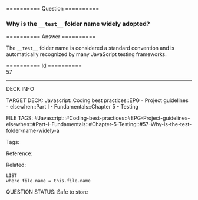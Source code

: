 ========== Question ==========  

### Why is the `__test__` folder name widely adopted?  

========== Answer ==========  

The `__test__` folder name is considered a standard convention and is automatically recognized by many JavaScript testing frameworks.

========== Id ==========  
57

---

DECK INFO

TARGET DECK: Javascript::Coding best practices::EPG - Project guidelines - elsewhen::Part I - Fundamentals::Chapter 5 - Testing

FILE TAGS: #Javascript::#Coding-best-practices::#EPG-Project-guidelines-elsewhen::#Part-I-Fundamentals::#Chapter-5-Testing::#57-Why-is-the-test-folder-name-widely-a

Tags:

Reference:

Related:

```dataview
LIST
where file.name = this.file.name
```

QUESTION STATUS: Safe to store
